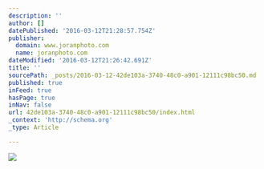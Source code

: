 ```yaml
---
description: ''
author: []
datePublished: '2016-03-12T21:28:57.754Z'
publisher:
  domain: www.joranphoto.com
  name: joranphoto.com
dateModified: '2016-03-12T21:26:42.691Z'
title: ''
sourcePath: _posts/2016-03-12-42de103a-3740-48c0-a901-12111c98bc50.md
published: true
inFeed: true
hasPage: true
inNav: false
url: 42de103a-3740-48c0-a901-12111c98bc50/index.html
_context: 'http://schema.org'
_type: Article

---
```

![](http://static1.squarespace.com/static/551e3cfde4b06dcd025eadc2/56074591e4b0829832ab894e/56cb63a9b4ed3bd86cb454da/1456169901712/?format=500w)